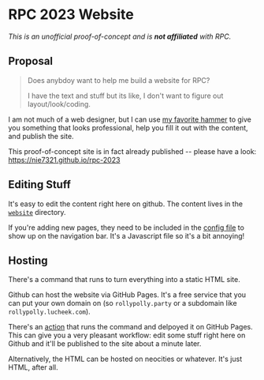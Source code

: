# RPC 2023 Website
*This is an unofficial proof-of-concept and is **not affiliated** with RPC.*

## Proposal
> Does anybdoy want to help me build a website for RPC?
> 
> I have the text and stuff but its like, I don't want to figure out layout/look/coding.

I am not much of a web designer, but I can use [my favorite hammer](https://v2.vuepress.vuejs.org/) to give you something that looks professional, help you fill it out with the content, and publish the site.

This proof-of-concept site is in fact already published -- please have a look: https://nie7321.github.io/rpc-2023

## Editing Stuff
It's easy to edit the content right here on github. The content lives in the [`website`](./website) directory. 

If you're adding new pages, they need to be included in the [config file](./website/.vuepress/config.ts) to show up on the navigation bar. It's a Javascript file so it's a bit annoying!

## Hosting
There's a command that runs to turn everything into a static HTML site.

Github can host the website via GitHub Pages. It's a free service that you can put your own domain on (so `rollypolly.party` or a subdomain like `rollypolly.lucheek.com`).

There's an [action](./.github/workflows/publish.yml) that runs the command and delpoyed it on GitHub Pages. This can give you a very pleasant workflow: edit some stuff right here on Github and it'll be published to the site about a minute later.

Alternatively, the HTML can be hosted on neocities or whatever. It's just HTML, after all.